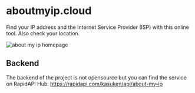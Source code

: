 # aboutmyip.cloud

Find your IP address and the Internet Service Provider (ISP) with this online tool. Also check your location.

![about my ip homepage](https://user-images.githubusercontent.com/2757486/188577253-79abf3d7-7225-44d5-acc1-cf04dda1b1e4.png)

## Backend
The backend of the project is not opensource but you can find the service on RapidAPI Hub: https://rapidapi.com/kasuken/api/about-my-ip
